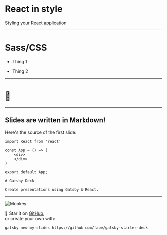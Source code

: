 # React in style

Styling your React application

---

# Sass/CSS

* Thing 1

* Thing 2

---

# 🤫

---

## Slides are written in Markdown!

Here's the source of the first slide:

    import React from 'react'

    const App = () => (
        <div>
        </div>
    )

    export default App;

    # Gatsby Deck

    Create presentations using Gatsby & React.

---

![Monkey](//i.imgur.com/PnbINJ6.gif)

🌟 Star it on [GitHub](//github.com/fabe/gatsby-deck),  
or create your own with:

    gatsby new my-slides https://github.com/fabe/gatsby-starter-deck
